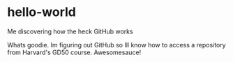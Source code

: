 # hello-world
Me discovering how the heck GitHub works

Whats goodie. Im figuring out GitHub so Ill know how to access a repository from Harvard's GD50 course. Awesomesauce!
